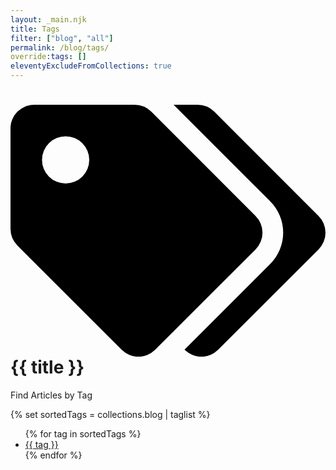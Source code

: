 ```yaml
---
layout: _main.njk
title: Tags
filter: ["blog", "all"]
permalink: /blog/tags/
override:tags: []
eleventyExcludeFromCollections: true
---
```


<hgroup>
  <stack-l>

<!-- markdownlint-disable MD025 -->
# <icon-l class="bigger icon-before"><span class="with-icon"><svg id="icon-tags-duo" class="icon"  viewBox="0 0 640 512"><path fill="var(--mpb-color-accent)" d="M497.94 225.94L286.06 14.06A48 48 0 0 0 252.12 0H48A48 48 0 0 0 0 48v204.12a48 48 0 0 0 14.06 33.94l211.88 211.88a48 48 0 0 0 67.88 0l204.12-204.12a48 48 0 0 0 0-67.88zM112 160a48 48 0 1 1 48-48 48 48 0 0 1-48 48z"></path><path fill="var(--mpb-color-accentReverse)" d="M625.94 293.82L421.82 497.94a48 48 0 0 1-67.88 0l-.36-.36 174.06-174.06a90 90 0 0 0 0-127.28L331.4 0h48.72a48 48 0 0 1 33.94 14.06l211.88 211.88a48 48 0 0 1 0 67.88z"></path></svg> {{ title }}</icon-l>
<!-- markdownlint-enable MD025 -->
Find Articles by Tag
  </stack-l>
</hgroup>

{% set sortedTags = collections.blog | taglist %}

<div class="col-3 allow-break">
  <ul>
    {% for tag in sortedTags %}
      <li><a href="/blog/tags/{{ tag | slugify }}">{{ tag }}</a></li>
    {% endfor %}
  </ul>
</div>
